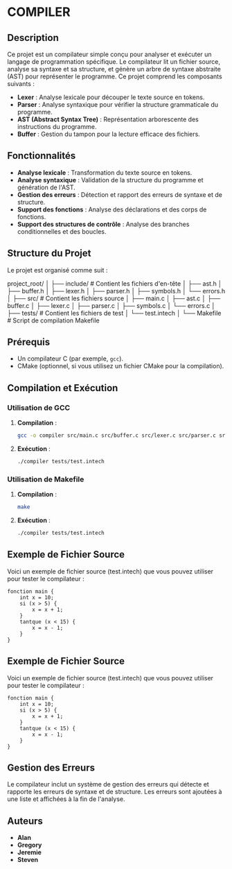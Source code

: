# COMPILER


## Description

Ce projet est un compilateur simple conçu pour analyser et exécuter un langage de programmation spécifique. Le compilateur lit un fichier source, analyse sa syntaxe et sa structure, et génère un arbre de syntaxe abstraite (AST) pour représenter le programme. Ce projet comprend les composants suivants :

- **Lexer** : Analyse lexicale pour découper le texte source en tokens.
- **Parser** : Analyse syntaxique pour vérifier la structure grammaticale du programme.
- **AST (Abstract Syntax Tree)** : Représentation arborescente des instructions du programme.
- **Buffer** : Gestion du tampon pour la lecture efficace des fichiers.


## Fonctionnalités

- **Analyse lexicale** : Transformation du texte source en tokens.
- **Analyse syntaxique** : Validation de la structure du programme et génération de l'AST.
- **Gestion des erreurs** : Détection et rapport des erreurs de syntaxe et de structure.
- **Support des fonctions** : Analyse des déclarations et des corps de fonctions.
- **Support des structures de contrôle** : Analyse des branches conditionnelles et des boucles.


## Structure du Projet

Le projet est organisé comme suit :

project_root/
│
├── include/ # Contient les fichiers d'en-tête
│ ├── ast.h
│ ├── buffer.h
│ ├── lexer.h
│ ├── parser.h
│ ├── symbols.h
│ └── errors.h
│
├── src/ # Contient les fichiers source
│ ├── main.c
│ ├── ast.c
│ ├── buffer.c
│ ├── lexer.c
│ ├── parser.c
│ ├── symbols.c
│ └── errors.c
│
├── tests/ # Contient les fichiers de test
│ └── test.intech
│
└── Makefile # Script de compilation Makefile


## Prérequis

- Un compilateur C (par exemple, `gcc`).
- CMake (optionnel, si vous utilisez un fichier CMake pour la compilation).


## Compilation et Exécution

### Utilisation de GCC

1. **Compilation** :
   ```sh
   gcc -o compiler src/main.c src/buffer.c src/lexer.c src/parser.c src/ast.c src/symbol.c src/errors.c -Iinclude

2. **Exécution** :
   ```sh
   ./compiler tests/test.intech

### Utilisation de Makefile

1. **Compilation** :
   ```sh
   make

2. **Exécution** :
   ```sh
   ./compiler tests/test.intech

## Exemple de Fichier Source

Voici un exemple de fichier source (test.intech) que vous pouvez utiliser pour tester le compilateur :

   ```plaintext
   fonction main {
       int x = 10;
       si (x > 5) {
           x = x + 1;
       }
       tantque (x < 15) {
           x = x - 1;
       }
   }
   ```


## Exemple de Fichier Source

Voici un exemple de fichier source (test.intech) que vous pouvez utiliser pour tester le compilateur :

   ```plaintext
   fonction main {
       int x = 10;
       si (x > 5) {
           x = x + 1;
       }
       tantque (x < 15) {
           x = x - 1;
       }
   }
   ```


## Gestion des Erreurs

Le compilateur inclut un système de gestion des erreurs qui détecte et rapporte les erreurs de syntaxe et de structure. Les erreurs sont ajoutées à une liste et affichées à la fin de l'analyse.


## Auteurs

- **Alan**
- **Gregory**
- **Jeremie**
- **Steven**





